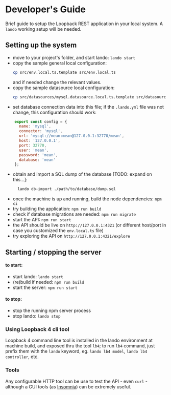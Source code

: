 # Developer's Guide

Brief guide to setup the Loopback REST application in your local system.
A `lando` working setup will be needed.

## Setting up the system

* move to your project's folder, and start lando: `lando start`
* copy the sample general local configuration: 
  ```bash
  cp src/env.local.ts.template src/env.local.ts
  ```
  and if needed change the relevant values.
* copy the sample datasource local configuration: 
  ```bash
  cp src/datasources/mysql.datasource.local.ts.template src/datasources/mysql.datasource.local.ts
  ```
* set database connection data into this file; if the `.lando.yml` file was not change, this configuration should work:
```javascript
    export const config = {
      name: 'mysql',
      connector: 'mysql',
      url: 'mysql://mean:mean@127.0.0.1:32770/mean',
      host: '127.0.0.1',
      port: 32770,
      user: 'mean',
      password: 'mean',
      database: 'mean'
    };
```
* obtain and import a SQL dump of the database [TODO: expand on this...]:
  ```bash
    lando db-import ./path/to/database/dump.sql
  ```
* once the machine is up and running, build the node dependencies: `npm ci`
* try building the application: `npm run build`
* check if database migrations are needed: `npm run migrate`
* start the API: `npm run start`
* the API should be live on `http://127.0.0.1:4321` (or different host/port in case you customized the `env.local.ts` file)
* try exploring the API on `http://127.0.0.1:4321/explore`

## Starting / stopping the server

#### to start:
* start lando: `lando start`
* (re)build if needed: `npm run build`
* start the server: `npm run start`

#### to stop:
* stop the running npm server process
* stop lando: `lando stop`

### Using Loopback 4 cli tool
Loopback 4 command line tool is installed in the lando environment at machine build, and exposed thru the tool `lb4`;
to run `lb4` command, just prefix them with the `lando` keyword, eg. `lando lb4 model`, `lando lb4 controller`, etc.

### Tools
Any configurable HTTP tool can be use to test the API - even `curl` - although a GUI tools (as [Insomnia](https://insomnia.rest/))
can be extremely useful.
